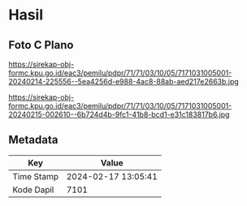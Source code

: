 # Hasil

## Foto C Plano

https://sirekap-obj-formc.kpu.go.id/eac3/pemilu/pdpr/71/71/03/10/05/7171031005001-20240214-225556--5ea4256d-e988-4ac8-88ab-aed217e2663b.jpg

https://sirekap-obj-formc.kpu.go.id/eac3/pemilu/pdpr/71/71/03/10/05/7171031005001-20240215-002610--6b724d4b-9fc1-41b8-bcd1-e31c183817b6.jpg


## Metadata

| Key        | Value               |
| ---------- | ------------------- |
| Time Stamp | 2024-02-17 13:05:41 |
| Kode Dapil | 7101                |



